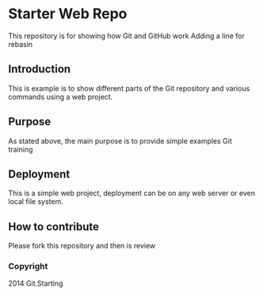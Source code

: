 # Starter Web Repo

This repository is for showing how Git and GitHub work
Adding a line for rebasin

## Introduction

This is example is to show different parts of the Git repository and various 
commands using a web project.

## Purpose

As stated above, the main purpose is to provide simple examples Git training

## Deployment

This is a simple web project, deployment can be on any web server or even local file system.

## How to contribute

Please fork this repository and then is review

### Copyright

2014 Git.Starting